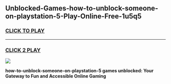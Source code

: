 
## Unblocked-Games-how-to-unblock-someone-on-playstation-5-Play-Online-Free-1u5q5
<h3>
<a href="https://premium76.site?title=how-to-unblock-someone-on-playstation-5&ref=26A">CLICK TO PLAY</a></h3>
<hr>

<h3>
<a href="https://premium76.site?title=how-to-unblock-someone-on-playstation-5&ref=26A">CLICK 2 PLAY</a>
  
</h3>

<a href="https://premium76.site?title=how-to-unblock-someone-on-playstation-5&ref=26A"><img src="https://clearcache.store/games.png"></a>


**how-to-unblock-someone-on-playstation-5 games unblocked: Your Gateway to Fun and Accessible Online Gaming**
